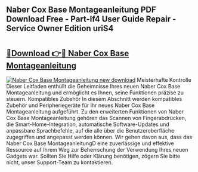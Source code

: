 ## Naber Cox Base Montageanleitung PDF Download Free - Part-If4 User Guide Repair - Service Owner Edition uriS4

# <h2><a href="http://df6sp6.blite.top/?on=Naber+Cox+Base+Montageanleitung">🔗Download 👉🔴 Naber Cox Base Montageanleitung</a></h2>

[![Naber Cox Base Montageanleitung new download](https://i.imgur.com/lujVjoI.png)](http://df6sp6.blite.top/?on=Naber+Cox+Base+Montageanleitung)
Meisterhafte Kontrolle Dieser Leitfaden enthüllt die Geheimnisse Ihres neuen Naber Cox Base Montageanleitung und ermöglicht es Ihnen, seine Funktionen präzise zu steuern. Kompatibles Zubehör In diesem Abschnitt werden kompatibles Zubehör und Peripheriegeräte für Ihr neues Naber Cox Base Montageanleitung aufgeführt. Zu den erweiterten Funktionen von Naber Cox Base Montageanleitung gehören das Scannen von Fingerabdrücken, die Smart-Home-Integration, automatische Software-Updates und anpassbare Sprachbefehle, auf die alle über die Benutzeroberfläche zugegriffen und angepasst werden können. Wir gehen davon aus, dass das Naber Cox Base MontageanleitungD eine zuverlässige und effektive Ressource auf Ihrem Weg zur Beherrschung der Verwendung Ihres neuen Gadgets war. Sollten Sie Hilfe oder Klärung benötigen, zögern Sie bitte nicht, unser Support-Team zu kontaktieren.
